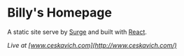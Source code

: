 # Billy's Homepage

A static site serve by [Surge](http://surge.sh) and built with [React](http://facebook.github.io/react/).

_Live at [www.ceskavich.com](http://www.ceskavich.com/)_
